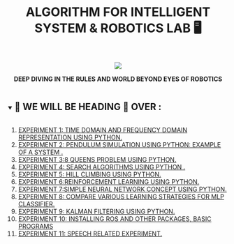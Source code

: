 <h1 align="center">ALGORITHM FOR INTELLIGENT SYSTEM & ROBOTICS LAB 🖥️</h1>
<!-- PROJECT LOGO -->
<br />
<p align="center">
  <a href="https://github.com/DHANOLA/CLASS-NOTIX/tree/root/SEMESTER%204/ALGORITHM%20FOR%20INTELLIGENT%20SYSTEM%20%26%20ROBOTICS%20LAB">
    <img src="https://i.giphy.com/media/VhQbNp4DT2Mod7vvUt/giphy.webp" >
  </a>

  

  <p align="center">
  <b>DEEP DIVING IN THE RULES AND WORLD BEYOND EYES OF ROBOTICS</b>
    <br />
   
  </p>
</p>


<!-- TABLE OF CONTENTS -->
<details open="open">
  <summary><h2 style="display: inline-block">🍏 WE WILL BE HEADING 🦜 OVER :</h2></summary>
  <ol>
      <li>  <a href="https://github.com/DHANOLA/CLASS-NOTIX/blob/root/SEMESTER%204/ALGORITHM%20FOR%20INTELLIGENT%20SYSTEM%20%26%20ROBOTICS%20LAB/EXPERIMENT%201/EXPERIMENT%20NO%201.ipynb" style="color: ">EXPERIMENT 1: TIME DOMAIN AND FREQUENCY DOMAIN REPRESENTATION USING PYTHON.</a></li>
                <li><a href="https://github.com/DHANOLA/CLASS-NOTIX/tree/root/SEMESTER%204/ALGORITHM%20FOR%20INTELLIGENT%20SYSTEM%20%26%20ROBOTICS%20LAB/EXPERIMENT%202/EXPERIMENT%20NO%202.ipynb" style="color: ">EXPERIMENT 2: PENDULUM SIMULATION USING PYTHON: EXAMPLE OF A SYSTEM .</a></li>
              <li><a href="https://github.com/DHANOLA/CLASS-NOTIX/tree/root/SEMESTER%204/ALGORITHM%20FOR%20INTELLIGENT%20SYSTEM%20%26%20ROBOTICS%20LAB/EXPERIMENT%203/EXPERIMENT%20NO%203.ipynb" style="color: ">EXPERIMENT 3:8 QUEENS PROBLEM USING PYTHON.</a></li>
              <li><a href="https://github.com/DHANOLA/CLASS-NOTIX/tree/root/SEMESTER%204/ALGORITHM%20FOR%20INTELLIGENT%20SYSTEM%20%26%20ROBOTICS%20LAB/EXPERIMENT%204/EXPERIMENT%20NO%204.ipynb" style="color: ">EXPERIMENT 4: SEARCH ALGORITHMS USING PYTHON .</a></li>
              <li><a href="https://github.com/DHANOLA/CLASS-NOTIX/tree/root/SEMESTER%204/ALGORITHM%20FOR%20INTELLIGENT%20SYSTEM%20%26%20ROBOTICS%20LAB/EXPERIMENT%205/EXPERIMENT%20NO%205.ipynb" style="color: ">EXPERIMENT 5: HILL CLIMBING USING PYTHON.</a></li>
             <li><a href="https://github.com/DHANOLA/CLASS-NOTIX/tree/root/SEMESTER%204/ALGORITHM%20FOR%20INTELLIGENT%20SYSTEM%20%26%20ROBOTICS%20LAB/EXPERIMENT%206/EXPERIMENT%20NO%206.ipynb" style="color: ">EXPERIMENT 6:REINFORCEMENT LEARNING USING PYTHON.</a></li>
              <li><a href="https://github.com/DHANOLA/CLASS-NOTIX/tree/root/SEMESTER%204/ALGORITHM%20FOR%20INTELLIGENT%20SYSTEM%20%26%20ROBOTICS%20LAB/EXPERIMENT%207/EXPERIMENT%20NO%207.ipynb" style="color: ">EXPERIMENT 7:SIMPLE NEURAL NETWORK CONCEPT USING PYTHON.</a></li>
            <li><a href="https://github.com/DHANOLA/CLASS-NOTIX/tree/root/SEMESTER%204/ALGORITHM%20FOR%20INTELLIGENT%20SYSTEM%20%26%20ROBOTICS%20LAB/EXPERIMENT%208/EXPERIMENT%20NO%208.ipynb" style="color: ">EXPERIMENT 8: COMPARE VARIOUS LEARNING STRATEGIES FOR MLP CLASSIFIER.</a></li>
            <li><a href="https://github.com/DHANOLA/CLASS-NOTIX/tree/root/SEMESTER%204/ALGORITHM%20FOR%20INTELLIGENT%20SYSTEM%20%26%20ROBOTICS%20LAB/EXPERIMENT%209/EXPERIMENT%20NO%209.ipynb" style="color: ">EXPERIMENT 9: KALMAN FILTERING USING PYTHON.</a></li>
            <li><a href="https://github.com/DHANOLA/CLASS-NOTIX/tree/root/SEMESTER%204/ALGORITHM%20FOR%20INTELLIGENT%20SYSTEM%20%26%20ROBOTICS%20LAB/EXPERIMENT%2010/EXPERIMENT%20NO%2010.pdf" style="color: ">EXPERIMENT 10: INSTALLING ROS AND OTHER PACKAGES, BASIC PROGRAMS</a></li>
            <li><a href="https://github.com/DHANOLA/CLASS-NOTIX/tree/root/SEMESTER%204/ALGORITHM%20FOR%20INTELLIGENT%20SYSTEM%20%26%20ROBOTICS%20LAB/EXPERIMENT%2011/EXPERIMENT%20NO%2011.ipynb" style="color: ">EXPERIMENT 11: SPEECH RELATED EXPERIMENT.</a></li>
           
          
        
  </ol>
</details>



